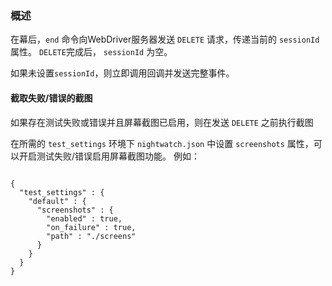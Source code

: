### 概述

在幕后，`end` 命令向WebDriver服务器发送 `DELETE` 请求，传递当前的 `sessionId` 属性。
`DELETE`完成后， `sessionId` 为空。

如果未设置`sessionId`，则立即调用回调并发送完整事件。

#### 截取失败/错误的截图
如果存在测试失败或错误并且屏幕截图已启用，则在发送 `DELETE` 之前执行截图

在所需的 `test_settings` 环境下 `nightwatch.json` 中设置 `screenshots` 属性，可以开启测试失败/错误启用屏幕截图功能。 例如：

<div class="sample-test">
<pre data-language="javascript" class=" language-javascript"><code class=" language-javascript">
{
  "test_settings" : {
    "default" : {
      "screenshots" : {
        "enabled" : true,
        "on_failure" : true,
        "path" : "./screens"
      }
    }
  }
}
</code></pre>
</div>
